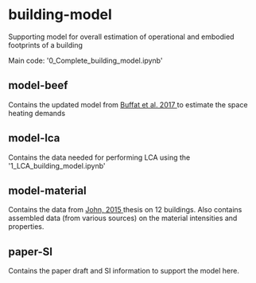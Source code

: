 # building-model
Supporting model for overall estimation of operational and embodied footprints of a building

Main code: '0_Complete_building_model.ipynb'

## model-beef
Contains the updated model from <a href = https://www.sciencedirect.com/science/article/pii/S030626191731454X> Buffat et al. 2017 </a> to estimate the space heating demands 

## model-lca
Contains the data needed for performing LCA  using the '1_LCA_building_model.ipynb'

## model-material 
Contains the data from <a href = https://www.research-collection.ethz.ch/handle/20.500.11850/64977> John, 2015 </a>  thesis on 12 buildings. Also contains assembled data (from various sources) on the material intensities and properties.  
## paper-SI
Contains the paper draft and SI information to support the model here.
